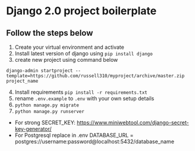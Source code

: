 # Django 2.0 project boilerplate

## Follow the steps below

1. Create your virtual environment and activate
2. Install latest version of django using `pip install django`
3. create new project using command below

`django-admin startproject --template=https://github.com/russell310/myproject/archive/master.zip project_name`

4. Install requirements `pip install -r requirements.txt`
5. rename `.env.example` to `.env` with your own setup details 
6. `python manage.py migrate`
7. `python manage.py runserver`

* For strong SECRET_KEY: https://www.miniwebtool.com/django-secret-key-generator/
* For Postgresql replace in .env DATABASE_URL = postgres://username:password@localhost:5432/database_name 
